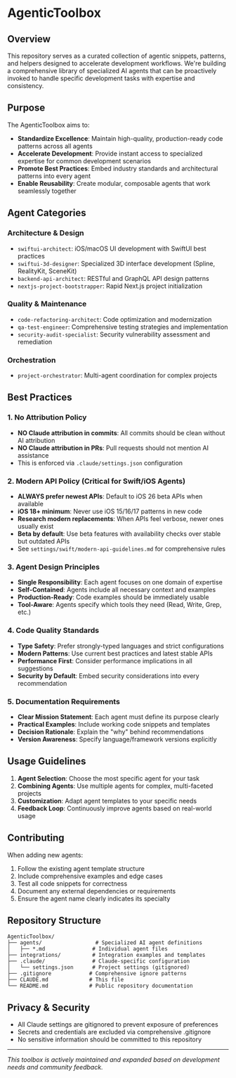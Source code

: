 # AgenticToolbox

## Overview

This repository serves as a curated collection of agentic snippets, patterns, and helpers designed to accelerate development workflows. We're building a comprehensive library of specialized AI agents that can be proactively invoked to handle specific development tasks with expertise and consistency.

## Purpose

The AgenticToolbox aims to:
- **Standardize Excellence**: Maintain high-quality, production-ready code patterns across all agents
- **Accelerate Development**: Provide instant access to specialized expertise for common development scenarios
- **Promote Best Practices**: Embed industry standards and architectural patterns into every agent
- **Enable Reusability**: Create modular, composable agents that work seamlessly together

## Agent Categories

### Architecture & Design
- `swiftui-architect`: iOS/macOS UI development with SwiftUI best practices
- `swiftui-3d-designer`: Specialized 3D interface development (Spline, RealityKit, SceneKit)
- `backend-api-architect`: RESTful and GraphQL API design patterns
- `nextjs-project-bootstrapper`: Rapid Next.js project initialization

### Quality & Maintenance
- `code-refactoring-architect`: Code optimization and modernization
- `qa-test-engineer`: Comprehensive testing strategies and implementation
- `security-audit-specialist`: Security vulnerability assessment and remediation

### Orchestration
- `project-orchestrator`: Multi-agent coordination for complex projects

## Best Practices

### 1. No Attribution Policy
- **NO Claude attribution in commits**: All commits should be clean without AI attribution
- **NO Claude attribution in PRs**: Pull requests should not mention AI assistance
- This is enforced via `.claude/settings.json` configuration

### 2. Modern API Policy (Critical for Swift/iOS Agents)
- **ALWAYS prefer newest APIs**: Default to iOS 26 beta APIs when available
- **iOS 18+ minimum**: Never use iOS 15/16/17 patterns in new code
- **Research modern replacements**: When APIs feel verbose, newer ones usually exist
- **Beta by default**: Use beta features with availability checks over stable but outdated APIs
- See `settings/swift/modern-api-guidelines.md` for comprehensive rules

### 3. Agent Design Principles
- **Single Responsibility**: Each agent focuses on one domain of expertise
- **Self-Contained**: Agents include all necessary context and examples
- **Production-Ready**: Code examples should be immediately usable
- **Tool-Aware**: Agents specify which tools they need (Read, Write, Grep, etc.)

### 4. Code Quality Standards
- **Type Safety**: Prefer strongly-typed languages and strict configurations
- **Modern Patterns**: Use current best practices and latest stable APIs
- **Performance First**: Consider performance implications in all suggestions
- **Security by Default**: Embed security considerations into every recommendation

### 5. Documentation Requirements
- **Clear Mission Statement**: Each agent must define its purpose clearly
- **Practical Examples**: Include working code snippets and templates
- **Decision Rationale**: Explain the "why" behind recommendations
- **Version Awareness**: Specify language/framework versions explicitly

## Usage Guidelines

1. **Agent Selection**: Choose the most specific agent for your task
2. **Combining Agents**: Use multiple agents for complex, multi-faceted projects
3. **Customization**: Adapt agent templates to your specific needs
4. **Feedback Loop**: Continuously improve agents based on real-world usage

## Contributing

When adding new agents:
1. Follow the existing agent template structure
2. Include comprehensive examples and edge cases
3. Test all code snippets for correctness
4. Document any external dependencies or requirements
5. Ensure the agent name clearly indicates its specialty

## Repository Structure

```
AgenticToolbox/
├── agents/                 # Specialized AI agent definitions
│   ├── *.md               # Individual agent files
├── integrations/          # Integration examples and templates
├── .claude/               # Claude-specific configuration
│   └── settings.json      # Project settings (gitignored)
├── .gitignore            # Comprehensive ignore patterns
├── CLAUDE.md             # This file
└── README.md             # Public repository documentation
```

## Privacy & Security

- All Claude settings are gitignored to prevent exposure of preferences
- Secrets and credentials are excluded via comprehensive .gitignore
- No sensitive information should be committed to this repository

---

*This toolbox is actively maintained and expanded based on development needs and community feedback.*
